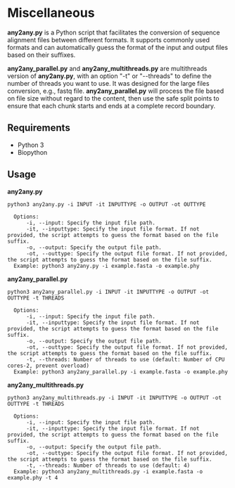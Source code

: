 # Miscellaneous
**any2any.py** is a Python script that facilitates the conversion of sequence alignment files between different formats. It supports commonly used formats and can automatically guess the format of the input and output files based on their suffixes.

**any2any_parallel.py** and **any2any_multithreads.py** are multithreads version of **any2any.py**, with an option "-t" or "--threads" to define the number of threads you want to use. It was designed for the large files conversion, e.g., fastq file. **any2any_parallel.py** will process the file based on file size without regard to the content, then use the safe split points to ensure that each chunk starts and ends at a complete record boundary.

## Requirements
- Python 3
- Biopython

## Usage
**any2any.py**
```
python3 any2any.py -i INPUT -it INPUTTYPE -o OUTPUT -ot OUTTYPE

  Options:
      -i, --input: Specify the input file path.
      -it, --inputtype: Specify the input file format. If not provided, the script attempts to guess the format based on the file suffix.
      -o, --output: Specify the output file path.
      -ot, --outtype: Specify the output file format. If not provided, the script attempts to guess the format based on the file suffix.
  Example: python3 any2any.py -i example.fasta -o example.phy
```

**any2any_parallel.py**
```
python3 any2any_parallel.py -i INPUT -it INPUTTYPE -o OUTPUT -ot OUTTYPE -t THREADS

  Options:
      -i, --input: Specify the input file path.
      -it, --inputtype: Specify the input file format. If not provided, the script attempts to guess the format based on the file suffix.
      -o, --output: Specify the output file path.
      -ot, --outtype: Specify the output file format. If not provided, the script attempts to guess the format based on the file suffix.
      -t, --threads: Number of threads to use (default: Number of CPU cores-2, prevent overload)
  Example: python3 any2any_parallel.py -i example.fasta -o example.phy
```


**any2any_multithreads.py**
```
python3 any2any_multithreads.py -i INPUT -it INPUTTYPE -o OUTPUT -ot OUTTYPE -t THREADS

  Options:
      -i, --input: Specify the input file path.
      -it, --inputtype: Specify the input file format. If not provided, the script attempts to guess the format based on the file suffix.
      -o, --output: Specify the output file path.
      -ot, --outtype: Specify the output file format. If not provided, the script attempts to guess the format based on the file suffix.
      -t, --threads: Number of threads to use (default: 4)
  Example: python3 any2any_multithreads.py -i example.fasta -o example.phy -t 4
```
